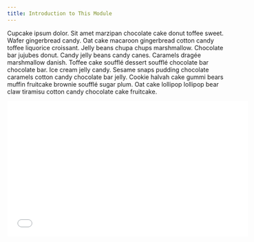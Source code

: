 ```yaml
---
title: Introduction to This Module
---
```


Cupcake ipsum dolor. Sit amet marzipan chocolate cake donut toffee sweet. Wafer gingerbread candy. Oat cake macaroon gingerbread cotton candy toffee liquorice croissant. Jelly beans chupa chups marshmallow. Chocolate bar jujubes donut. Candy jelly beans candy canes. Caramels dragée marshmallow danish. Toffee cake soufflé dessert soufflé chocolate bar chocolate bar. Ice cream jelly candy. Sesame snaps pudding chocolate caramels cotton candy chocolate bar jelly. Cookie halvah cake gummi bears muffin fruitcake brownie soufflé sugar plum. Oat cake lollipop lollipop bear claw tiramisu cotton candy chocolate cake fruitcake.



 <iframe src="//connectedlib.ischool.uw.edu/proof-of-concept/" height="315" width="560" allowfullscreen="" frameborder="0">
    </iframe>